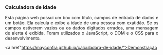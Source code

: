### Calculadora de idade

<p align="justify">
Esta página web possui um box com título, campos de entrada de dados e um botão. Ela calcula e exibe a idade de uma pessoa com exatidão. Se os campos estiverem vazios ou os dados digitados errados, uma mensagem de alerta é exibida. Foram utilizados o JavaScript, o DOM e o CSS para o desenvolvimento.
</p>

<a href"https://mayconfra.github.io/calculadora-de-idade/">Demonstração</a>
